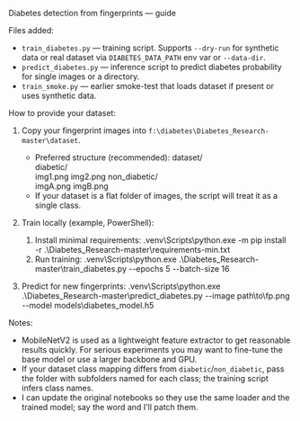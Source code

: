 Diabetes detection from fingerprints — guide

Files added:
- `train_diabetes.py` — training script. Supports `--dry-run` for synthetic data or real dataset via `DIABETES_DATA_PATH` env var or `--data-dir`.
- `predict_diabetes.py` — inference script to predict diabetes probability for single images or a directory.
- `train_smoke.py` — earlier smoke-test that loads dataset if present or uses synthetic data.

How to provide your dataset:
1. Copy your fingerprint images into `f:\diabetes\Diabetes_Research-master\dataset`.
   - Preferred structure (recommended):
       dataset/\
         diabetic/\
           img1.png
           img2.png
         non_diabetic/\
           imgA.png
           imgB.png
   - If your dataset is a flat folder of images, the script will treat it as a single class.

2. Train locally (example, PowerShell):
   1) Install minimal requirements:
      .venv\Scripts\python.exe -m pip install -r .\Diabetes_Research-master\requirements-min.txt
   2) Run training:
      .venv\Scripts\python.exe .\Diabetes_Research-master\train_diabetes.py --epochs 5 --batch-size 16

3. Predict for new fingerprints:
   .venv\Scripts\python.exe .\Diabetes_Research-master\predict_diabetes.py --image path\to\fp.png --model models\diabetes_model.h5

Notes:
- MobileNetV2 is used as a lightweight feature extractor to get reasonable results quickly. For serious experiments you may want to fine-tune the base model or use a larger backbone and GPU.
- If your dataset class mapping differs from `diabetic`/`non_diabetic`, pass the folder with subfolders named for each class; the training script infers class names.
- I can update the original notebooks so they use the same loader and the trained model; say the word and I'll patch them.
